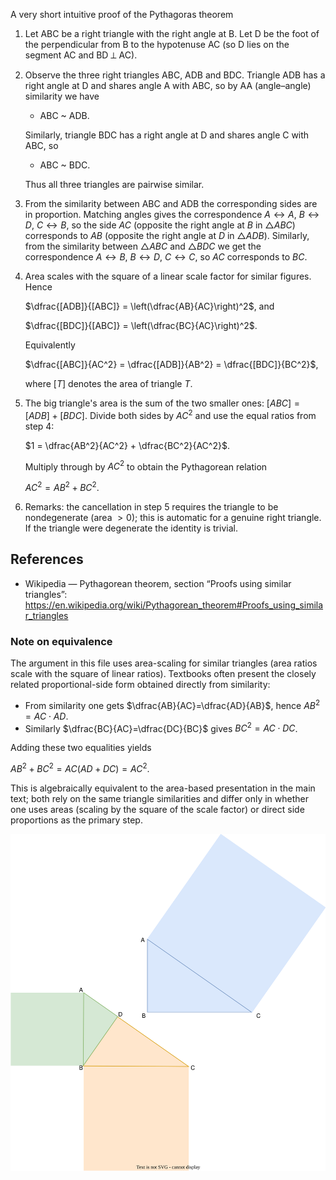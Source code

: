 A very short intuitive proof of the Pythagoras theorem

1. Let ABC be a right triangle with the right angle at B. Let D be the foot of the perpendicular from B to the hypotenuse AC (so D lies on the segment AC and BD ⟂ AC).

2. Observe the three right triangles ABC, ADB and BDC. Triangle ADB has a right angle at D and shares angle A with ABC, so by AA (angle–angle) similarity we have

    - ABC ~ ADB.

    Similarly, triangle BDC has a right angle at D and shares angle C with ABC, so

    - ABC ~ BDC.

    Thus all three triangles are pairwise similar.

3. From the similarity between ABC and ADB the corresponding sides are in proportion. Matching angles gives the correspondence $A\leftrightarrow A$, $B\leftrightarrow D$, $C\leftrightarrow B$, so the side $AC$ (opposite the right angle at $B$ in $\triangle ABC$) corresponds to $AB$ (opposite the right angle at $D$ in $\triangle ADB$). Similarly, from the similarity between $\triangle ABC$ and $\triangle BDC$ we get the correspondence $A\leftrightarrow B$, $B\leftrightarrow D$, $C\leftrightarrow C$, so $AC$ corresponds to $BC$.

4. Area scales with the square of a linear scale factor for similar figures. Hence

    $\dfrac{[ADB]}{[ABC]} = \left(\dfrac{AB}{AC}\right)^2$, and

    $\dfrac{[BDC]}{[ABC]} = \left(\dfrac{BC}{AC}\right)^2$.

    Equivalently

    $\dfrac{[ABC]}{AC^2} = \dfrac{[ADB]}{AB^2} = \dfrac{[BDC]}{BC^2}$,

    where $[T]$ denotes the area of triangle $T$.

5. The big triangle's area is the sum of the two smaller ones: $[ABC] = [ADB] + [BDC]$. Divide both sides by $AC^2$ and use the equal ratios from step 4:

    $1 = \dfrac{AB^2}{AC^2} + \dfrac{BC^2}{AC^2}$.

    Multiply through by $AC^2$ to obtain the Pythagorean relation

    $AC^2 = AB^2 + BC^2$.

6. Remarks: the cancellation in step 5 requires the triangle to be nondegenerate (area $>0$); this is automatic for a genuine right triangle. If the triangle were degenerate the identity is trivial.

## References

- Wikipedia — Pythagorean theorem, section “Proofs using similar triangles”: https://en.wikipedia.org/wiki/Pythagorean_theorem#Proofs_using_similar_triangles

### Note on equivalence

The argument in this file uses area-scaling for similar triangles (area ratios scale with the square of linear ratios). Textbooks often present the closely related proportional-side form obtained directly from similarity:

- From similarity one gets $\dfrac{AB}{AC}=\dfrac{AD}{AB}$, hence $AB^2=AC\cdot AD$.
- Similarly $\dfrac{BC}{AC}=\dfrac{DC}{BC}$ gives $BC^2=AC\cdot DC$.

Adding these two equalities yields

$AB^2+BC^2=AC(AD+DC)=AC^2$.

This is algebraically equivalent to the area-based presentation in the main text; both rely on the same triangle similarities and differ only in whether one uses areas (scaling by the square of the scale factor) or direct side proportions as the primary step.

![Illustration](./proof.drawio.svg)